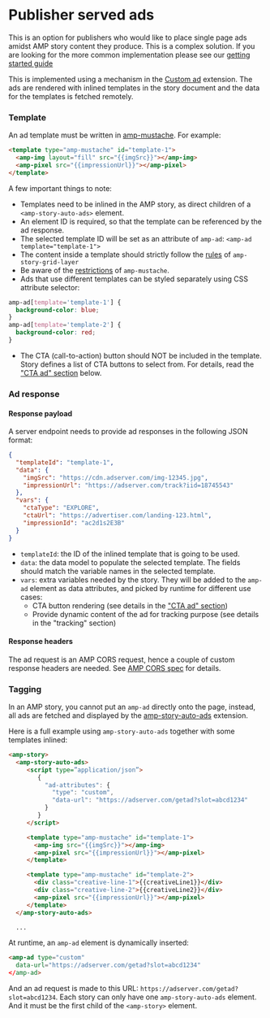 <!--
Copyright 2018 The AMP HTML Authors. All Rights Reserved.

Licensed under the Apache License, Version 2.0 (the "License");
you may not use this file except in compliance with the License.
You may obtain a copy of the License at

      http://www.apache.org/licenses/LICENSE-2.0

Unless required by applicable law or agreed to in writing, software
distributed under the License is distributed on an "AS-IS" BASIS,
WITHOUT WARRANTIES OR CONDITIONS OF ANY KIND, either express or implied.
See the License for the specific language governing permissions and
limitations under the License.
-->

# Publisher served ads

This is an option for publishers who would like to place single page ads amidst
AMP story content they produce. This is a complex solution. If you are looking
for the more common implementation please see our [getting started guide](https://amp.dev/documentation/guides-and-tutorials/develop/advertise_amp_stories)

This is implemented using a mechanism in the [Custom ad](../../ads/custom.md) extension.
The ads are rendered with inlined templates in the story document
and the data for the templates is fetched remotely.

### Template

An ad template must be written in [amp-mustache](../amp-mustache/amp-mustache.md).
For example:

```html
<template type="amp-mustache" id="template-1">
  <amp-img layout="fill" src="{{imgSrc}}"></amp-img>
  <amp-pixel src="{{impressionUrl}}"></amp-pixel>
</template>
```

A few important things to note:

- Templates need to be inlined in the AMP story, as direct children of a `<amp-story-auto-ads>` element.
- An element ID is required, so that the template can be referenced by the ad response.
- The selected template ID will be set as an attribute of `amp-ad`: `<amp-ad template="template-1">`
- The content inside a template should strictly follow the
  [rules](https://github.com/ampproject/amphtml/blob/master/extensions/amp-story/validator-amp-story.protoascii) of `amp-story-grid-layer`
- Be aware of the [restrictions](../amp-mustache/amp-mustache.md#restrictions) of `amp-mustache`.
- Ads that use different templates can be styled separately using CSS attribute selector:

```css
amp-ad[template='template-1'] {
  background-color: blue;
}
amp-ad[template='template-2'] {
  background-color: red;
}
```

- The CTA (call-to-action) button should NOT
  be included in the template. Story defines a list of CTA buttons to select from.
  For details, read the ["CTA ad" section](#cta-ad) below.

### Ad response

#### Response payload

A server endpoint needs to provide ad responses in the following JSON format:

```json
{
  "templateId": "template-1",
  "data": {
    "imgSrc": "https://cdn.adserver.com/img-12345.jpg",
    "impressionUrl": "https://adserver.com/track?iid=18745543"
  },
  "vars": {
    "ctaType": "EXPLORE",
    "ctaUrl": "https://advertiser.com/landing-123.html",
    "impressionId": "ac2d1s2E3B"
  }
}
```

- `templateId`: the ID of the inlined template that is going to be used.
- `data`: the data model to populate the selected template. The fields should match the variable names in the selected template.
- `vars`: extra variables needed by the story. They will be added to the `amp-ad` element as data attributes, and picked by runtime for different use cases:
    - CTA button rendering (see details in the ["CTA ad" section](#cta-ad))
    - Provide dynamic content of the ad for tracking purpose (see details in the "tracking" section)

#### Response headers

The ad request is an AMP CORS request, hence a couple of custom response headers are needed.
See [AMP CORS spec](../../spec/amp-cors-requests.md) for details.

### Tagging

In an AMP story, you cannot put an `amp-ad` directly onto the page, instead, all ads
are fetched and displayed by the [amp-story-auto-ads](./amp-story-auto-ads.md)
extension.

Here is a full example using `amp-story-auto-ads` together with some templates inlined:

```html
<amp-story>
  <amp-story-auto-ads>
     <script type=”application/json”>
        {
          "ad-attributes": {
            "type": "custom",
            "data-url": "https://adserver.com/getad?slot=abcd1234"
          }
        }
     </script>

     <template type="amp-mustache" id="template-1">
       <amp-img src="{{imgSrc}}"></amp-img>
       <amp-pixel src="{{impressionUrl}}"></amp-pixel>
     </template>

     <template type="amp-mustache" id="template-2">
       <div class="creative-line-1">{{creativeLine1}}</div>
       <div class="creative-line-2">{{creativeLine2}}</div>
       <amp-pixel src="{{impressionUrl}}"></amp-pixel>
     </template>
  </amp-story-auto-ads>

  ...
```

At runtime, an `amp-ad` element is dynamically inserted:

```html
<amp-ad type="custom"
  data-url="https://adserver.com/getad?slot=abcd1234"
</amp-ad>
```

And an ad request is made to this URL: `https://adserver.com/getad?slot=abcd1234`.
Each story can only have one `amp-story-auto-ads` element. And it must be the first
child of the `<amp-story>` element.
